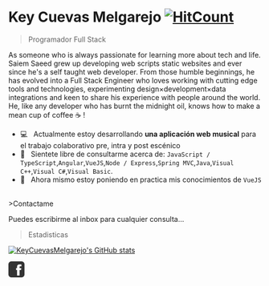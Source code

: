 <!--
**KeyCuevasMelgarejo/KeyCuevasMelgarejo** is a ✨ _special_ ✨ repository because its `README.md` (this file) appears on your GitHub profile.-->
# Key Cuevas Melgarejo [![HitCount](http://hits.dwyl.com/KeyCuevasMelgarejo/KeyCuevasMelgarejo.svg)](http://hits.dwyl.com/KeyCuevasMelgarejo/KeyCuevasMelgarejo)
>Programador Full Stack

As someone who is always passionate for learning more about tech and life. Saiem Saeed grew up developing web scripts static websites and ever since he's a self taught web developer. From those humble beginnings, he has evolved into a Full Stack Engineer who loves working with cutting edge tools and technologies, experimenting design×development×data integrations and keen to share his experience with people around the world. He, like any developer who has burnt the midnight oil, knows how to make a mean cup of coffee ☕️ ! 

  * 💻 &nbsp; Actualmente estoy desarrollando **una aplicación web musical** para el trabajo colaborativo pre, intra y post escénico
  * 💬 &nbsp; Sientete libre de consultarme acerca de:
  `JavaScript / TypeScript`,`Angular`,`VueJS`,`Node / Express`,`Spring MVC`,`Java`,`Visual C++`,`Visual C#`,`Visual Basic`.
  * 🌱 &nbsp; Ahora mismo estoy poniendo en practica mis conocimientos de `VueJS`

<br />
>Contactame

Puedes escribirme al inbox para cualquier consulta...

>Estadisticas

[![KeyCuevasMelgarejo's GitHub stats](https://github-readme-stats.vercel.app/api?username=KeyCuevasMelgarejo&show_icons=true)](https://github.com/KeyCuevasMelgarejo)

[![Facebook](https://raw.githubusercontent.com/KeyCuevasMelgarejo/KeyCuevasMelgarejo/master/facebook-icon.png)](https://www.facebook.com/key.cuevasmelgarejo/)

<!-- ![Header](https://raw.githubusercontent.com/KeyCuevasMelgarejo/KeyCuevasMelgarejo/master/cabecera.png)-->
